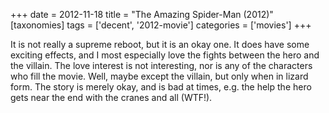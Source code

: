 +++
date = 2012-11-18
title = "The Amazing Spider-Man (2012)"
[taxonomies]
tags = ['decent', '2012-movie']
categories = ['movies']
+++

It is not really a supreme reboot, but it is an okay one. It does have
some exciting effects, and I most especially love the fights between the
hero and the villain. The love interest is not interesting, nor is any
of the characters who fill the movie. Well, maybe except the villain,
but only when in lizard form. The story is merely okay, and is bad at
times, e.g. the help the hero gets near the end with the cranes and all
(WTF!).
